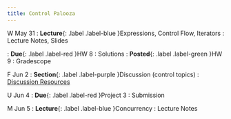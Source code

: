 ```yaml
---
title: Control Palooza
---
```


W May 31
: **Lecture**{: .label .label-blue }Expressions, Control Flow, Iterators
  : Lecture Notes, Slides

: **Due**{: .label .label-red }HW 8
  : Solutions
: **Posted**{: .label .label-green }HW 9
  : Gradescope

F Jun 2
: **Section**{: .label .label-purple }Discussion (control topics)
  : [Discussion Resources](https://drive.google.com/drive/folders/1TBOqhuq2-JFEcW0KNkbnC6UXtpGUsATe)

U Jun 4
: **Due**{: .label .label-red }Project 3
  : Submission

M Jun 5
: **Lecture**{: .label .label-blue }Concurrency
  : Lecture Notes
